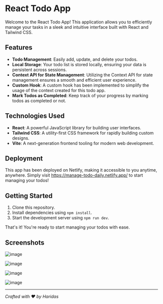 # React Todo App

Welcome to the React Todo App! This application allows you to efficiently manage your tasks in a sleek and intuitive interface built with React and Tailwind CSS.

## Features

- **Todo Management**: Easily add, update, and delete your todos.
- **Local Storage**: Your todo list is stored locally, ensuring your data is persistent across sessions.
- **Context API for State Management**: Utilizing the Context API for state management ensures a smooth and efficient user experience.
- **Custom Hook**: A custom hook has been implemented to simplify the usage of the context created for this todo app.
- **Mark Todos as Completed**: Keep track of your progress by marking todos as completed or not.

## Technologies Used

- **React**: A powerful JavaScript library for building user interfaces.
- **Tailwind CSS**: A utility-first CSS framework for rapidly building custom designs.
- **Vite**: A next-generation frontend tooling for modern web development.

## Deployment

This app has been deployed on Netlify, making it accessible to you anytime, anywhere. Simply visit https://manage-todo-daily.netlify.app/ to start managing your todos!

## Getting Started

1. Clone this repository.
2. Install dependencies using `npm install`.
3. Start the development server using `npm run dev`.

That's it! You're ready to start managing your todos with ease.

## Screenshots
![image](https://github.com/HP200421/TODO/assets/112316418/c7e3cd86-bb34-44fd-89f4-ed904dd9ec54)

![image](https://github.com/HP200421/TODO/assets/112316418/6d9b3235-b339-4563-bf2d-d74a1a6cd72d)

![image](https://github.com/HP200421/TODO/assets/112316418/e569868f-774d-45e7-be07-0d5d8fe8f6a8)

![image](https://github.com/HP200421/TODO/assets/112316418/03797961-38ae-4c6e-8230-b6472945c10e)


---

*Crafted with ❤️ by Haridas*
